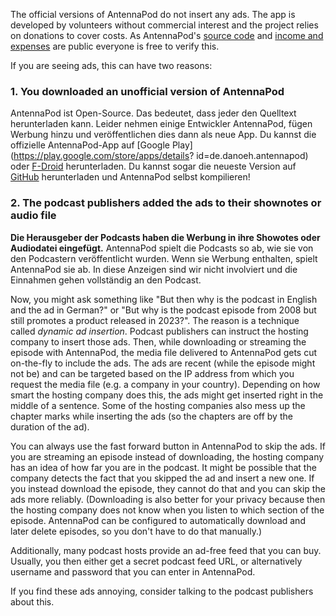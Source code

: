 The official versions of AntennaPod do not insert any ads. The app is developed
by volunteers without commercial interest and the project relies on donations to
cover costs. As AntennaPod's [source
code](https://github.com/AntennaPod/AntennaPod) and [income and
expenses](https://opencollective.com/antennapod#category-BUDGET) are public
everyone is free to verify this.

If you are seeing ads, this can have two reasons:

### 1. You downloaded an unofficial version of AntennaPod

AntennaPod ist Open-Source. Das bedeutet, dass jeder den Quelltext herunterladen
kann. Leider nehmen einige Entwickler AntennaPod, fügen Werbung hinzu und
veröffentlichen dies dann als neue App. Du kannst die offizielle AntennaPod-App
auf [Google Play](https://play.google.com/store/apps/details?
id=de.danoeh.antennapod) oder
[F-Droid](https://f-droid.org/packages/de.danoeh.antennapod/) herunterladen. Du
kannst sogar die neueste Version auf
[GitHub](https://github.com/AntennaPod/AntennaPod/) herunterladen und AntennaPod
selbst kompilieren!

### 2. The podcast publishers added the ads to their shownotes or audio file

**Die Herausgeber der Podcasts haben die Werbung in ihre Showotes oder Audiodatei
eingefügt.** AntennaPod spielt die Podcasts so ab, wie sie von den Podcastern
veröffentlicht wurden. Wenn sie Werbung enthalten, spielt AntennaPod sie ab. In
diese Anzeigen sind wir nicht involviert und die Einnahmen gehen vollständig an
den Podcast.

Now, you might ask something like "But then why is the podcast in English and the
ad in German?" or "But why is the podcast episode from 2008 but still promotes a
product released in 2023?". The reason is a technique called *dynamic ad
insertion*. Podcast publishers can instruct the hosting company to insert those
ads. Then, while downloading or streaming the episode with AntennaPod, the media
file delivered to AntennaPod gets cut on-the-fly to include the ads. The ads are
recent (while the episode might not be) and can be targeted based on the IP
address from which you request the media file (e.g. a company in your country).
Depending on how smart the hosting company does this, the ads might get inserted
right in the middle of a sentence. Some of the hosting companies also mess up
the chapter marks while inserting the ads (so the chapters are off by the
duration of the ad).

You can always use the fast forward button in AntennaPod to skip the ads. If you
are streaming an episode instead of downloading, the hosting company has an idea
of how far you are in the podcast. It might be possible that the company detects
the fact that you skipped the ad and insert a new one. If you instead download
the episode, they cannot do that and you can skip the ads more reliably.
(Downloading is also better for your privacy because then the hosting company
does not know when you listen to which section of the episode. AntennaPod can be
configured to automatically download and later delete episodes, so you don't
have to do that manually.)

Additionally, many podcast hosts provide an ad-free feed that you can buy.
Usually, you then either get a secret podcast feed URL, or alternatively
username and password that you can enter in AntennaPod.

If you find these ads annoying, consider talking to the podcast publishers about
this.
